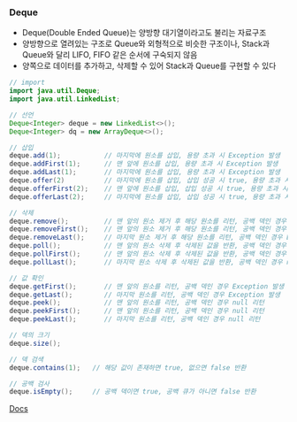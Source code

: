 ### Deque

- Deque(Double Ended Queue)는 양방향 대기열이라고도 불리는 자료구조
- 양방향으로 열려있는 구조로 Queue와 외형적으로 비슷한 구조이나, Stack과 Queue와 달리 LIFO, FIFO 같은 순서에 구숙되지 않음
- 양쪽으로 데이터를 추가하고, 삭제할 수 있어 Stack과 Queue를 구현할 수 있다

```java
// import
import java.util.Deque;
import java.util.LinkedList;

// 선언
Deque<Integer> deque = new LinkedList<>();
Deque<Integer> dq = new ArrayDeque<>();

// 삽입
deque.add(1);           // 마지막에 원소를 삽입, 용량 초과 시 Exception 발생
deque.addFirst(1);      // 맨 앞에 원소를 삽입, 용량 초과 시 Exception 발생
deque.addLast(1);       // 마지막에 원소를 삽입, 용량 초과 시 Exception 발생
deque.offer(2)          // 마지막에 원소를 삽입, 삽입 성공 시 true, 용량 초과 시 false 리턴
deque.offerFirst(2);    // 맨 앞에 원소를 삽입, 삽입 성공 시 true, 용량 초과 시 false 리턴
deque.offerLast(2);     // 마지막에 원소를 삽입, 삽입 성공 시 true, 용량 초과 시 false 리턴

// 삭제
deque.remove();         // 맨 앞의 원소 제거 후 해당 원소를 리턴, 공백 덱인 경우 Exception 발생
deque.removeFirst();    // 맨 앞의 원소 제거 후 해당 원소를 리턴, 공백 덱인 경우 Exception 발생
deque.removeLast();     // 마지막 원소 제거 후 해당 원소를 리턴, 공백 덱인 경우 Exception 발생
deque.poll();           // 맨 앞의 원소 삭제 후 삭제된 값을 반환, 공백 덱인 경우 null 리턴
deque.pollFirst();      // 맨 앞의 원소 삭제 후 삭제된 값을 반환, 공백 덱인 경우 null 리턴
deque.pollLast();       // 마지막 원소 삭제 후 삭제된 값을 반환, 공백 덱인 경우 null 리턴

// 값 확인
deque.getFirst();       // 맨 앞의 원소를 리턴, 공백 덱인 경우 Exception 발생
deque.getLast();        // 마지막 원소를 리턴, 공백 덱인 경우 Exception 발생
deque.peek();           // 맨 앞의 원소를 리턴, 공백 덱인 경우 null 리턴
deque.peekFirst();      // 맨 앞의 원소를 리턴, 공백 덱인 경우 null 리턴
deque.peekLast();       // 마지막 원소를 리턴, 공백 덱인 경우 null 리턴

// 덱의 크기
deque.size();

// 덱 검색
deque.contains(1);   // 해당 값이 존재하면 true, 없으면 false 반환

// 공백 검사
deque.isEmpty();     // 공백 덱이면 true, 공백 큐가 아니면 false 반환
```

<a href="https://www.geeksforgeeks.org/deque-interface-java-example/">Docs</a>